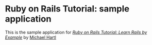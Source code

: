 # Ruby on Rails Tutorial: sample application

This is the sample application for
[*Ruby on Rails Tutorial: Learn Rails by Example*](http://railstutorial.org/)
by [Michael Hartl](http://michalehartl.com/)

